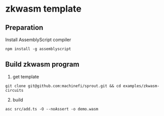 zkwasm template
==================

## Preparation
Install AssemblyScript compiler

``` shell
npm install -g assemblyscript
```

## Build zkwasm program
1. get template

``` shell
git clone git@github.com:machinefi/sprout.git && cd examples/zkwasm-circuits
```

2. build

``` shell
asc src/add.ts -O --noAssert -o demo.wasm
```
